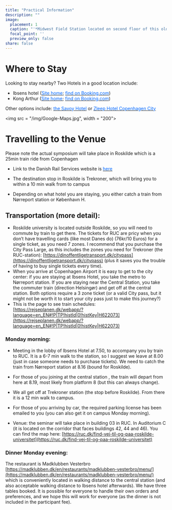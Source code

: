 ```yaml
---
title: "Practical Information"
description: ""
image:
  placement: 1
  caption: "'*Midwest Field Station located on second floor of this old Bank Building*'"
  focal_point: ''
  preview_only: false
share: false
---
```




# Where to Stay

Looking to stay nearby? Two Hotels in a good location include:

- Ibsens hotel ([<font color = "#0066ff">Site home</font>](https://www.arthurhotels.dk/dk/ibsens-hotel/?gclid=Cj0KCQjwuMuRBhCJARIsAHXdnqNlvTWzxNmTyIXjthlQ_xB15gtQ4Kus5F0iXUJcarXc6epbpp-ouk8aAi0WEALw_wcB); [<font color = "#0066ff">find on Booking.com</font>](https://www.booking.com/hotel/dk/ibsenshotelcopenhagen.da.html?aid=312738;label=dk-copenhagen-jePWH5%2AqXdUkidBFnvjw1gS498081828892%3Apl%3Ata%3Ap1%3Ap2%3Aac%3Aap%3Aneg%3Afi%3Atikwd-656386730%3Alp1005010%3Ali%3Adec%3Adm%3Appccp%3DUmFuZG9tSVYkc2RlIyh9Yf23yREhrOV9E7Cn7n5o3jg;sid=69caf7a4fff09f8e4b47904f12a83220;atlas_src=sr_iw_btn;checkin=2022-04-24;checkout=2022-04-27;dest_id=-2745636;dest_type=city;dist=0;group_adults=1;group_children=0;highlighted_blocks=2206204_95146334_2_2_0;no_rooms=1;room1=A;sb_price_type=total;type=total;ucfs=1&))
- Kong Arthur ([<font color = "#0066ff">Site home</font>](https://www.arthurhotels.dk/dk/hotel-kong-arthur/); [<font color = "#0066ff">find on Booking.com</font>](https://www.booking.com/hotel/dk/hotelkongarthurcopenhagen.da.html?aid=312738;label=dk-copenhagen-jePWH5%2AqXdUkidBFnvjw1gS498081828892%3Apl%3Ata%3Ap1%3Ap2%3Aac%3Aap%3Aneg%3Afi%3Atikwd-656386730%3Alp1005010%3Ali%3Adec%3Adm%3Appccp%3DUmFuZG9tSVYkc2RlIyh9Yf23yREhrOV9E7Cn7n5o3jg;sid=69caf7a4fff09f8e4b47904f12a83220;atlas_src=sr_iw_btn;checkin=2022-04-24;checkout=2022-04-27;dest_id=-2745636;dest_type=city;dist=0;group_adults=1;group_children=0;highlighted_blocks=2206104_95146333_2_2_0;no_rooms=1;room1=A;sb_price_type=total;type=total;ucfs=1&))

Other options include: [<font color = "#0066ff">the Savoy Hotel</font>](https://www.booking.com/hotel/dk/savoy.da.html?aid=312738;label=dk-copenhagen-jePWH5%2AqXdUkidBFnvjw1gS498081828892%3Apl%3Ata%3Ap1%3Ap2%3Aac%3Aap%3Aneg%3Afi%3Atikwd-656386730%3Alp1005010%3Ali%3Adec%3Adm%3Appccp%3DUmFuZG9tSVYkc2RlIyh9Yf23yREhrOV9E7Cn7n5o3jg;sid=69caf7a4fff09f8e4b47904f12a83220;atlas_src=sr_iw_btn;checkin=2022-04-24;checkout=2022-04-27;dest_id=-2745636;dest_type=city;dist=0;group_adults=1;group_children=0;highlighted_blocks=2218306_95146447_2_2_0;no_rooms=1;room1=A;sb_price_type=total;type=total;ucfs=1&) or [<font color = "#0066ff">Zleep Hotel Copenhagen City</font>](https://www.booking.com/hotel/dk/centrum-copenhagen.da.html?aid=312738;label=dk-copenhagen-jePWH5%2AqXdUkidBFnvjw1gS498081828892%3Apl%3Ata%3Ap1%3Ap2%3Aac%3Aap%3Aneg%3Afi%3Atikwd-656386730%3Alp1005010%3Ali%3Adec%3Adm%3Appccp%3DUmFuZG9tSVYkc2RlIyh9Yf23yREhrOV9E7Cn7n5o3jg;sid=69caf7a4fff09f8e4b47904f12a83220;atlas_src=sr_iw_btn;checkin=2022-04-24;checkout=2022-04-27;dest_id=-2745636;dest_type=city;dist=0;group_adults=1;group_children=0;highlighted_blocks=32521901_91472367_1_2_0;no_rooms=1;room1=A;sb_price_type=total;type=total;ucfs=1&)



<img src = "/img/Google-Maps.jpg", width = "200">


# Travelling to the Venue

Please note the actual symposium will take place in Roskilde which is a 25min train ride from Copenhagen

- Link to the Danish Rail Services website is [<font color = "#0066ff">here</font>](https://www.dsb.dk/en/)

- The destination stop in Roskilde is Trekroner, which will bring you to within a 10 min walk from to campus

- Depending on what hotel you are staying, you  either catch a train from Nørreport station or København H.



## Transportation (more detail):

- Roskilde university is located outside Roskilde, so you will need to commute by train to get there. The tickets for RUC  are pricy when you don’t have travelling cards (like most Danes do) (76kr/10 Euros)  for a single ticket, as you need 7 zones. I recommend that you purchase the City Pass Large, as this includes the zones you need for Trekroner (the RUC-station): [https://dinoffentligetransport.dk/citypass](https://dinoffentligetransport.dk/citypass) (plus it saves you the trouble of having to buy single tickets every time).
- When you arrive at Copenhagen Airport  it is easy to get  to the city center: if you are staying at Ibsens Hotel, you take the metro to Nørreport station. If you are staying near the Central Station, you take the commuter train (direction Helsingør) and get  off  at the central station. Both options require a 3 zone ticket (or a valid City pass, but  it  might not be worth it to  start your city pass just to make this journey?)
- This is the page to see train schedules: [https://rejseplanen.dk/webapp/?language=en_EN#!P|TP!histId|0!histKey|H622073](https://rejseplanen.dk/webapp/?language=en_EN#!P|TP!histId|0!histKey|H622073)
     
### Monday morning:
- Meeting in the lobby of Ibsens Hotel at 7.50, to accompany you by train to RUC. It is a 6-7 min walk to the station, so I suggest we leave at 8.00 (just in  case someone needs to purchase tickets). We need to catch the train from Nørreport station at  8.16 (bound for Roskilde).
- For those of you joining at the central station , the train will depart from here at 8.19, most likely from platform 8  (but this can always change).
- We all get off at Trekroner station (the stop before Roskilde). From there it is  a 12 min walk to campus.
- For those of you arriving by car, the required parking license has been emailed to you (you can also get it on campus Monday morning).
     
- Venue: the seminar will take place in building 03 in RUC. In Auditorium C (it is located on the corridor that faces buildings 42, 44 and 46). You can find the map here: [https://ruc.dk/find-vej-til-og-paa-roskilde-universitet](https://ruc.dk/find-vej-til-og-paa-roskilde-universitet)

 

### Dinner Monday evening:

The restaurant is Madklubben Vesterbro [https://madklubben.dk/en/restaurants/madklubben-vesterbro/menu/](https://madklubben.dk/en/restaurants/madklubben-vesterbro/menu/) which is conveniently located in walking distance to the central station (and also acceptable walking distance to  Ibsens hotel afterwards). We have three tables booked. It is possible for everyone to handle their own orders  and preferences, and we hope this will work for everyone (as the dinner is not included in the participant fee).

